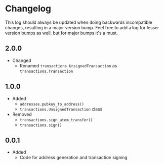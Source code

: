 Changelog
=========

This log should always be updated when doing backwards incompatible changes, resulting in a major version bump. Feel free to add a log for lesser version bumps as well, but for major bumps it's a must.

2.0.0
-----
- Changed
    - Renamed `transactions.UnsignedTransaction` as `transactions.Transaction`

1.0.0
-----
- Added
    - `addresses.pubkey_to_address()`
    - `transactions.UnsignedTransaction` class
- Removed
    - `transactions.sign_atom_transfer()`
    - `transactions.sign()`

0.0.1
-----
- Added
    - Code for address generation and transaction signing
